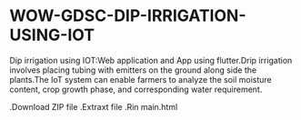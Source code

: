# WOW-GDSC-DIP-IRRIGATION-USING-IOT
Dip irrigation using IOT:Web application and App using flutter.Drip irrigation involves placing tubing with emitters on the ground along side the plants.The IoT system can enable farmers to analyze the soil moisture content, crop growth phase, and corresponding water requirement.


.Download ZIP file
.Extraxt file
.Rin main.html
